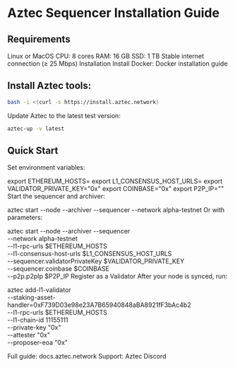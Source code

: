# Aztec Sequencer Installation Guide
## Requirements
Linux or MacOS
CPU: 8 cores
RAM: 16 GB
SSD: 1 TB
Stable internet connection (≥ 25 Mbps)
Installation
Install Docker:
Docker installation guide

## Install Aztec tools:

````bash
bash -i <(curl -s https://install.aztec.network)
````

Update Aztec to the latest test version:

````bash
aztec-up -v latest
````

## Quick Start

Set environment variables:


export ETHEREUM_HOSTS=<Ethereum RPC URL>
export L1_CONSENSUS_HOST_URLS=<Consensus RPC URL>
export VALIDATOR_PRIVATE_KEY="0x<your private key>"
export COINBASE="0x<your reward address>"
export P2P_IP="<your public IP>"
Start the sequencer and archiver:


aztec start --node --archiver --sequencer --network alpha-testnet
Or with parameters:


aztec start --node --archiver --sequencer \
  --network alpha-testnet \
  --l1-rpc-urls $ETHEREUM_HOSTS \
  --l1-consensus-host-urls $L1_CONSENSUS_HOST_URLS \
  --sequencer.validatorPrivateKey $VALIDATOR_PRIVATE_KEY \
  --sequencer.coinbase $COINBASE \
  --p2p.p2pIp $P2P_IP
Register as a Validator
After your node is synced, run:


aztec add-l1-validator \
  --staking-asset-handler=0xF739D03e98e23A7B65940848aBA8921fF3bAc4b2 \
  --l1-rpc-urls $ETHEREUM_HOSTS \
  --l1-chain-id 11155111 \
  --private-key "0x<your private key>" \
  --attester "0x<your address>" \
  --proposer-eoa "0x<your address>"

  
Full guide: docs.aztec.network
Support: Aztec Discord
